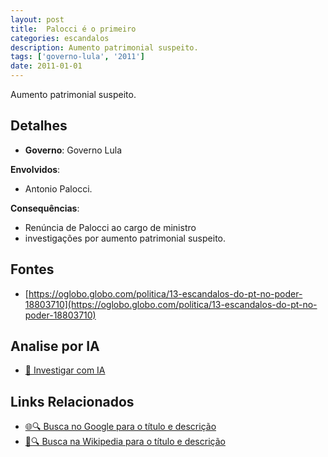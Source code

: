 ```yaml
---
layout: post
title:  Palocci é o primeiro
categories: escandalos
description: Aumento patrimonial suspeito.
tags: ['governo-lula', '2011']
date: 2011-01-01
---
```


Aumento patrimonial suspeito.

## Detalhes
- **Governo**: Governo Lula

**Envolvidos**:
- Antonio Palocci.


**Consequências**:
- Renúncia de Palocci ao cargo de ministro
- investigações por aumento patrimonial suspeito.


## Fontes
- [https://oglobo.globo.com/politica/13-escandalos-do-pt-no-poder-18803710](https://oglobo.globo.com/politica/13-escandalos-do-pt-no-poder-18803710)


## Analise por IA
- [🤖 Investigar com IA](https://www.perplexity.ai/search?q=Palocci%20%C3%A9%20o%20primeiro%20Aumento%20patrimonial%20suspeito.%20Governo%20Lula)

## Links Relacionados
- [🌐🔍 Busca no Google para o título e descrição](https://www.google.com/search?q=Palocci%20%C3%A9%20o%20primeiro%20Aumento%20patrimonial%20suspeito.%20Governo%20Lula)
- [📖🔍 Busca na Wikipedia para o título e descrição](https://pt.wikipedia.org/w/index.php?search=Palocci%20%C3%A9%20o%20primeiro%20Aumento%20patrimonial%20suspeito.%20Governo%20Lula)

